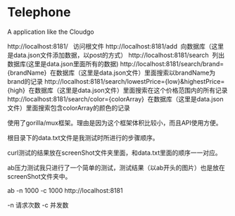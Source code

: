 # Telephone
A application like the Cloudgo

http://localhost:8181/   访问根文件
http://localhost:8181/add  向数据库（这里是data.json文件添加数据，以post的方式）
http://localhost:8181/search  列出数据库(这里是data.json里面所有的数据)
http://localhost:8181/search/brand={brandName}  在数据库（这里是data.json文件）里面搜索以brandName为brand的记录
http://localhost:8181/search/lowestPrice={low}&highestPrice={high}  在数据库（这里是data.json文件）里面搜索在这个价格范围内的所有记录
http://localhost:8181/search/color={colorArray}  在数据库（这里是data.json文件）里面搜索包含colorArray的颜色的记录


使用了gorilla/mux框架。理由是因为这个框架体积比较小，而且API使用方便。

根目录下的data.txt文件是我测试时所进行的步骤顺序。

curl测试的结果放在screenShot文件夹里面，和data.txt里面的顺序一一对应。

ab压力测试我只进行了一个简单的测试，测试结果（以ab开头的图片）也是放在screenShot文件夹中。

ab -n 1000 -c 1000 http://localhost:8181

-n 请求次数
-c 并发数
